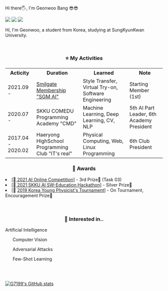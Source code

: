 Hi there🖐, I'm Geonwoo Bang 😎😎

<a href="https://velog.io/@g7199" target="_blank"><img src="https://img.shields.io/badge/Velog-20c997?style=flat-square&logo=Vimeo&logoColor=white"/></a>
<a href="mailto:g7199@naver.com" target="_blank"><img src="https://img.shields.io/badge/Nmail-2efe2e?style=flat-square&logo=Naver&logoColor=white"/></a>
<a href="mailto:qkdrjsdn719@gmail.com" target="_blank"><img src="https://img.shields.io/badge/Gmail-d44638?style=flat-square&logo=Gmail&logoColor=white"/></a>

Hi, I'm Geonwoo, a student from Korea, studying at SungKyunKwan University.

<br>

<div align="center">
<h3> ⭐️ My Activities </h3>
</div>

<div align="center">
	<table>
	<tr>
		<th>Acticity</th><th>Duration</th><th>Learned</th><th>Note</th>
	</tr>
	<tr>
		<td>2021.09 - </td>
		<td><a href = "https://sgmai.oopy.io/"> Smilgate Membership "SGM AI"</a></td>
		<td>Style Transfer, Virtual Try-on, Software Engineering</td>
		<td>Starting Member (1st) </td>
	</tr>
	<tr>
		<td>2020.07 - </td>
		<td>SKKU COMEDU Programming Academy "CMD"</td>
		<td>Machine Learning, Deep Learning, CV, NLP</td>
		<td>5th AI Part Leader, 6th Academy President</td>
	</tr>
	<tr>
		<td>2017.04 - 2020.02</td>
		<td>Haeryong HighSchool Programming Club "IT's real"</td>
		<td>Physical Computing, Web, Linux Programming</td>
		<td>6th Club President</td>
	</tr>
	</table>
</div>

<div align="center">
<h3> 👑 Awards </h3>
</div>

<li>[🤖<a href = "https://github.com/g7199/2021-ai-online-competition-1"> 2021 AI Online Competition</a>] - 3rd Prize🥉 (Task 03) </li>
<li>[🤖<a href = "https://github.com/g7199/FocusMaker"> 2021 SKKU AI SW-Education Hackathon</a>] - Silver Prize🥈 </li>
<li>[📐 <a href = "kypt.or.kr">2019 Korea Young Physicist's Tournament</a>] - On Tournament, Encouragement Prize🎁 </li>

<br>
<br>


<div align="center">
<h3> 📝 Interested in.. </h3>
</div>


Artificial Intelligence
<ul>Computer Vision</ul>
<ul>Adversarial Attacks</ul>
<ul>Few-Shot Learning</ul>

<br>
<br>

[![G7199's GitHub stats](https://github-readme-stats.vercel.app/api?username=g7199&theme=vue&show_icons=true)](https://github.com/g7199/github-readme-stats)


